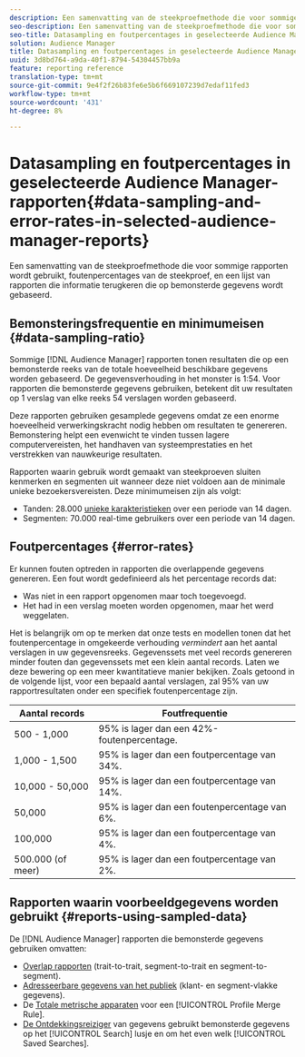 ```yaml
---
description: Een samenvatting van de steekproefmethode die voor sommige rapporten wordt gebruikt, foutenpercentages van de steekproef, en een lijst van rapporten die informatie terugkeren die op bemonsterde gegevens wordt gebaseerd.
seo-description: Een samenvatting van de steekproefmethode die voor sommige rapporten wordt gebruikt, foutenpercentages van de steekproef, en een lijst van rapporten die informatie terugkeren die op bemonsterde gegevens wordt gebaseerd.
seo-title: Datasampling en foutpercentages in geselecteerde Audience Manager-rapporten
solution: Audience Manager
title: Datasampling en foutpercentages in geselecteerde Audience Manager-rapporten
uuid: 3d8bd764-a9da-40f1-8794-54304457bb9a
feature: reporting reference
translation-type: tm+mt
source-git-commit: 9e4f2f26b83fe6e5b6f669107239d7edaf11fed3
workflow-type: tm+mt
source-wordcount: '431'
ht-degree: 8%

---
```



# Datasampling en foutpercentages in geselecteerde Audience Manager-rapporten{#data-sampling-and-error-rates-in-selected-audience-manager-reports}

Een samenvatting van de steekproefmethode die voor sommige rapporten wordt gebruikt, foutenpercentages van de steekproef, en een lijst van rapporten die informatie terugkeren die op bemonsterde gegevens wordt gebaseerd.

## Bemonsteringsfrequentie en minimumeisen {#data-sampling-ratio}

Sommige [!DNL Audience Manager] rapporten tonen resultaten die op een bemonsterde reeks van de totale hoeveelheid beschikbare gegevens worden gebaseerd. De gegevensverhouding in het monster is 1:54. Voor rapporten die bemonsterde gegevens gebruiken, betekent dit uw resultaten op 1 verslag van elke reeks 54 verslagen worden gebaseerd.

Deze rapporten gebruiken gesamplede gegevens omdat ze een enorme hoeveelheid verwerkingskracht nodig hebben om resultaten te genereren. Bemonstering helpt een evenwicht te vinden tussen lagere computervereisten, het handhaven van systeemprestaties en het verstrekken van nauwkeurige resultaten.

Rapporten waarin gebruik wordt gemaakt van steekproeven sluiten kenmerken en segmenten uit wanneer deze niet voldoen aan de minimale unieke bezoekersvereisten. Deze minimumeisen zijn als volgt:

* Tanden: 28.000 [unieke karakteristieken](/help/using/features/traits/trait-and-segment-qualification-reference.md#unique-trait-realizations) over een periode van 14 dagen.
* Segmenten: 70.000 real-time gebruikers over een periode van 14 dagen.

## Foutpercentages {#error-rates}

Er kunnen fouten optreden in rapporten die overlappende gegevens genereren. Een fout wordt gedefinieerd als het percentage records dat:

* Was niet in een rapport opgenomen maar toch toegevoegd.
* Het had in een verslag moeten worden opgenomen, maar het werd weggelaten.

Het is belangrijk om op te merken dat onze tests en modellen tonen dat het foutenpercentage in omgekeerde verhouding *vermindert* aan het aantal verslagen in uw gegevensreeks. Gegevenssets met veel records genereren minder fouten dan gegevenssets met een klein aantal records. Laten we deze bewering op een meer kwantitatieve manier bekijken. Zoals getoond in de volgende lijst, voor een bepaald aantal verslagen, zal 95% van uw rapportresultaten onder een specifiek foutenpercentage zijn.

| Aantal records | Foutfrequentie |
|--- |--- |
| 500 - 1,000 | 95% is lager dan een 42%-foutenpercentage. |
| 1,000 - 1,500 | 95% is lager dan een foutpercentage van 34%. |
| 10,000 - 50,000 | 95% is lager dan een foutpercentage van 14%. |
| 50,000 | 95% is lager dan een foutenpercentage van 6%. |
| 100,000 | 95% is lager dan een foutpercentage van 4%. |
| 500.000 (of meer) | 95% is lager dan een foutpercentage van 2%. |

## Rapporten waarin voorbeeldgegevens worden gebruikt {#reports-using-sampled-data}

De [!DNL Audience Manager] rapporten die bemonsterde gegevens gebruiken omvatten:

* [Overlap rapporten](../reporting/dynamic-reports/dynamic-reports.md#interactive-and-overlap-reports) (trait-to-trait, segment-to-trait en segment-to-segment).
* [Adresseerbare gegevens van het publiek](../features/addressable-audiences.md) (klant- en segment-vlakke gegevens).
* De [Totale metrische apparaten](../features/profile-merge-rules/profile-link-metrics.md#merge-rule-metrics) voor een [!UICONTROL Profile Merge Rule].
* [De Ontdekkingsreiziger](../features/data-explorer/data-explorer-signals-search/data-explorer-search-pairs.md) van gegevens gebruikt bemonsterde gegevens op het [!UICONTROL Search] lusje en om het even welk [!UICONTROL Saved Searches].